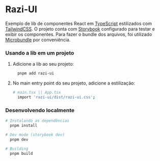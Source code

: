 # Razi-UI

Exemplo de lib de componentes React em [TypeScript](https://typescript.org/docs/) estilizados com [TailwindCSS](https://tailwindcss.com).
O projeto conta com [Storybook](https://storybook.js.org/) configurado para testar e exibir os componentes.
Para fazer o bundle dos arquivos, foi utilizado [Microbundle](https://github.com/developit/microbundle) por conveniência.

### Usando a lib em um projeto

1. Adicione a lib ao seu projeto:
    ```bash
      pnpm add razi-ui
    ```
2. No main entry point do seu projeto, adicione a estilização:
    ```bash
    # main.tsx || App.tsx
      import 'razi-ui/dist/razi-ui.css';
    ```

### Desenvolvendo localmente
```bash
# Instalando as dependências
  pnpm install

# Dev mode (storybook dev)
  pnpm dev

# Building
  pnpm build
```
